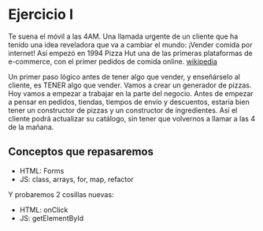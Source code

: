 # Ejercicio I
Te suena el móvil a las 4AM. Una llamada urgente de un cliente que ha tenido una idea reveladora que va a cambiar el mundo: 
¡Vender comida por internet!
Así empezó en 1994 Pizza Hut una de las primeras plataformas de e-commerce, con el primer pedidos de comida online. [wikipedia](https://es.wikipedia.org/wiki/Pedido_de_comida_en_l%C3%ADnea)


Un primer paso lógico antes de tener algo que vender, y enseñárselo al cliente, es TENER algo que vender.
Vamos a crear un generador de pizzas.
Hoy vamos a empezar a trabajar en la parte del negocio. Antes de empezar a pensar en pedidos, tiendas, tiempos de envío y descuentos,
estaría bien tener un constructor de pizzas y un constructor de ingredientes. Así el cliente podrá actualizar su catálogo, 
sin tener que volvernos a llamar a las 4 de la mañana.

## Conceptos que repasaremos
   * HTML: Forms
   * JS: class, arrays, for, map, refactor

 Y probaremos 2 cosillas nuevas:
   * HTML: onClick
   * JS: getElementById
